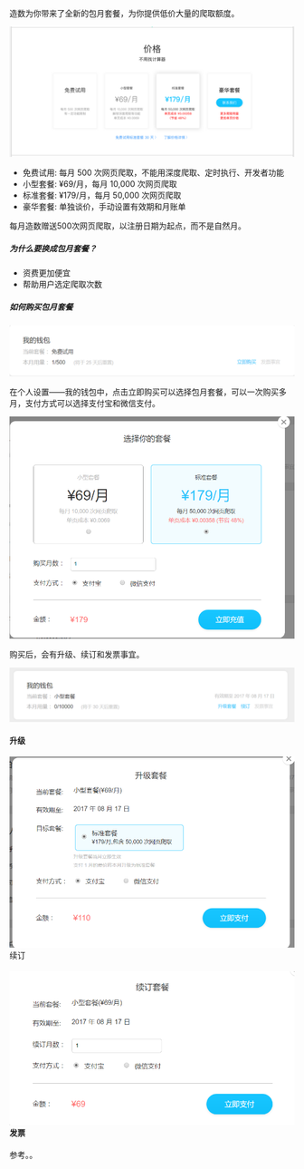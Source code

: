 造数为你带来了全新的包月套餐，为你提供低价大量的爬取额度。

![](/assets/Home.png)

* 免费试用: 每月 500 次网页爬取，不能用深度爬取、定时执行、开发者功能
* 小型套餐: ¥69/月，每月 10,000 次网页爬取
* 标准套餐: ¥179/月，每月 50,000 次网页爬取
* 豪华套餐: 单独谈价，手动设置有效期和月账单

每月造数赠送500次网页爬取，以注册日期为起点，而不是自然月。

##### 为什么要换成包月套餐？

* 资费更加便宜
* 帮助用户选定爬取次数

##### 如何购买包月套餐

![](/assets/微信截图_20170718102042.png)

在个人设置——我的钱包中，点击立即购买可以选择包月套餐，可以一次购买多月，支付方式可以选择支付宝和微信支付。

![](/assets/微信截图_20170718105026.png)

购买后，会有升级、续订和发票事宜。

![](/assets/微信截图_20170718181023.png)

#### 升级

![](/assets/11.png)续订

#### ![](/assets/微信截图_20170718190218.png)发票

参考。。


